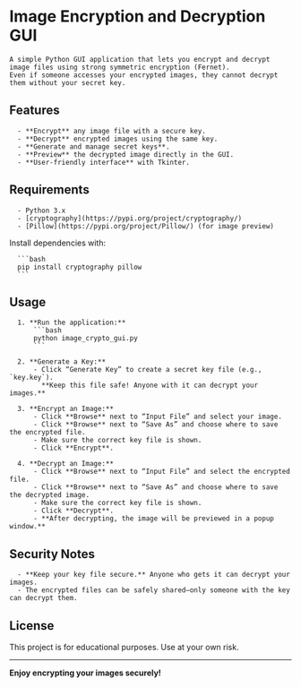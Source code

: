 # Image Encryption and Decryption GUI

    A simple Python GUI application that lets you encrypt and decrypt image files using strong symmetric encryption (Fernet).
    Even if someone accesses your encrypted images, they cannot decrypt them without your secret key.

## Features

      - **Encrypt** any image file with a secure key.
      - **Decrypt** encrypted images using the same key.
      - **Generate and manage secret keys**.
      - **Preview** the decrypted image directly in the GUI.
      - **User-friendly interface** with Tkinter.

## Requirements

      - Python 3.x
      - [cryptography](https://pypi.org/project/cryptography/)
      - [Pillow](https://pypi.org/project/Pillow/) (for image preview)

Install dependencies with:

      ```bash
      pip install cryptography pillow
      ```

## Usage

      1. **Run the application:**
          ```bash
          python image_crypto_gui.py
          ```
      
      2. **Generate a Key:**
          - Click “Generate Key” to create a secret key file (e.g., `key.key`).  
            **Keep this file safe! Anyone with it can decrypt your images.**
      
      3. **Encrypt an Image:**
          - Click **Browse** next to “Input File” and select your image.
          - Click **Browse** next to “Save As” and choose where to save the encrypted file.
          - Make sure the correct key file is shown.
          - Click **Encrypt**.
      
      4. **Decrypt an Image:**
          - Click **Browse** next to “Input File” and select the encrypted file.
          - Click **Browse** next to “Save As” and choose where to save the decrypted image.
          - Make sure the correct key file is shown.
          - Click **Decrypt**.
          - **After decrypting, the image will be previewed in a popup window.**

## Security Notes

      - **Keep your key file secure.** Anyone who gets it can decrypt your images.
      - The encrypted files can be safely shared—only someone with the key can decrypt them.

## License

This project is for educational purposes. Use at your own risk.

---

**Enjoy encrypting your images securely!**

